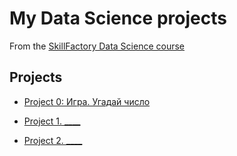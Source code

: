 # My Data Science projects

From the [SkillFactory Data Science course](https://skillfactory.ru/data-scientist)

## Projects

* [Project 0: Игра. Угадай число](https://github.com/Mekhty111/SF_DS_homework/blob/main/project_0/README.md)

* [Project 1. ____](___)
* [Project 2. ____](___)